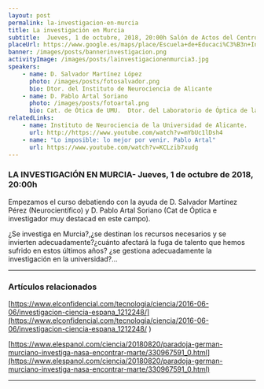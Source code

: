 ```yaml
---
layout: post
permalink: la-investigacion-en-murcia
title: La investigación en Murcia
subtitle:  Jueves, 1 de octubre, 2018, 20:00h Salón de Actos del Centro de Infantil Nº 1(Paseo Rosales)
placeUrl: https://www.google.es/maps/place/Escuela+de+Educaci%C3%B3n+Infantil+N%C2%BA+1/@38.0511487,-1.2141566,15z/data=!4m5!3m4!1s0xd6380aa063461a5:0xa4a6aa5b957bba25!8m2!3d38.0523753!4d-1.2133646
banner: /images/posts/bannerinvestigacion.png
activityImage: /images/posts/lainvestigacionenmurcia3.jpg
speakers: 
    - name: D. Salvador Martínez López
      photo: /images/posts/fotosalvador.png
      bio: Dtor. del Instituto de Neurociencia de Alicante
    - name: D. Pablo Artal Soriano
      photo: /images/posts/fotoartal.png
      bio: Cat. de Ótica de UMU.  Dtor. del Laboratorio de Óptica de la UMU
relatedLinks: 
    - name: Instituto de Neurociencia de la Universidad de Alicante.
      url: http://https://www.youtube.com/watch?v=mYbUc1lDsh4
    - name: "Lo imposible: lo mejor por venir. Pablo Artal"
      url: https://www.youtube.com/watch?v=KCLzib7xudg   
---
```


###  LA INVESTIGACIÓN  EN MURCIA- Jueves, 1 de octubre de 2018, 20:00h

Empezamos el curso debatiendo con la ayuda de D. Salvador Martínez Pérez (Neurocientífico) y D. Pablo Artal Soriano (Cat de Óptica e investigador muy destacad en este campo).  

¿Se investiga en Murcia?,¿se destinan los recursos necesarios y se invierten adecuadamente?¿cuánto afectará la fuga de talento que hemos sufrido en estos últimos años? ¿se gestiona adecuadamente la investigación en la universidad?...


***

### Artículos relacionados

[https://www.elconfidencial.com/tecnologia/ciencia/2016-06-06/investigacion-ciencia-espana_1212248/](https://www.elconfidencial.com/tecnologia/ciencia/2016-06-06/investigacion-ciencia-espana_1212248/
)

[https://www.elespanol.com/ciencia/20180820/paradoja-german-murciano-investiga-nasa-encontrar-marte/330967591_0.html](https://www.elespanol.com/ciencia/20180820/paradoja-german-murciano-investiga-nasa-encontrar-marte/330967591_0.html)
***
